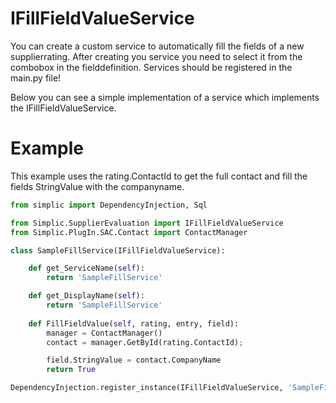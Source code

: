 # IFillFieldValueService

You can create a custom service to automatically fill the fields of a new supplierrating.
After creating you service you need to select it from the combobox in the fielddefinition.
Services should be registered in the main.py file!

Below you can see a simple implementation of a service which implements the IFillFieldValueService.

# Example
This example uses the rating.ContactId to get the full contact and fill the fields StringValue with the companyname.

```python
from simplic import DependencyInjection, Sql

from Simplic.SupplierEvaluation import IFillFieldValueService
from Simplic.PlugIn.SAC.Contact import ContactManager

class SampleFillService(IFillFieldValueService):

    def get_ServiceName(self):
        return 'SampleFillService'

    def get_DisplayName(self):
        return 'SampleFillService'
        
    def FillFieldValue(self, rating, entry, field):
        manager = ContactManager()
        contact = manager.GetById(rating.ContactId);

        field.StringValue = contact.CompanyName
        return True    

DependencyInjection.register_instance(IFillFieldValueService, 'SampleFillService', SampleFillService())
```